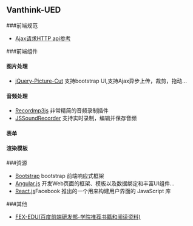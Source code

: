 ## Vanthink-UED
###前端规范
* <a href="ajax-request.md">Ajax请求HTTP api参考</a>

###前端组件
#### 图片处理
+ <a href="https://github.com/TuyoshiVinicius/jQuery-Picture-Cut">jQuery-Picture-Cut</a> 支持bootstrap UI,支持Ajax异步上传，裁剪，拖动...

#### 音频处理
+ <a href="https://github.com/nusofthq/Recordmp3js">Recordmp3js</a> 非常精简的音频录制插件
+ <a href="https://github.com/daaain/JSSoundRecorder">JSSoundRecorder</a> 支持实时录制，编辑并保存音频

#### 表单

#### 渲染模板

###资源
+ <a href="https://github.com/twbs/bootstrap"> Bootstrap</a> bootstrap 前端响应式框架
+ <a href="https://github.com/angular/angula">Angular.js</a> 开发Web页面的框架、模板以及数据绑定和丰富UI组件...
+ <a href="https://github.com/facebook/react">React.js</a>Facebook 推出的一个用来构建用户界面的 JavaScript 库

###其他

+ <a href="https://github.com/fex-team/fex-edu">FEX-EDU(百度前端研发部-学院推荐书籍和阅读资料)</a>
